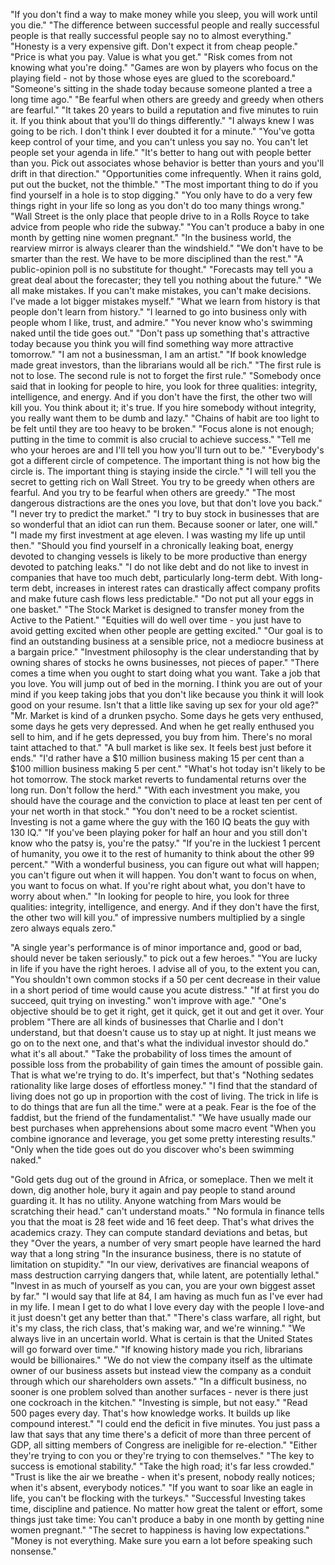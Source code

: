 "If you don't find a way to make money while you sleep, you will work until you die."
"The difference between successful people and really successful people is that really successful people say no to almost everything."
"Honesty is a very expensive gift. Don't expect it from cheap people."
"Price is what you pay. Value is what you get."
"Risk comes from not knowing what you're doing."
"Games are won by players who focus on the playing field - not by those whose eyes are glued to the scoreboard."
"Someone's sitting in the shade today because someone planted a tree a long time ago."
"Be fearful when others are greedy and greedy when others are fearful."
"It takes 20 years to build a reputation and five minutes to ruin it. If you think about that you'll do things differently."
"I always knew I was going to be rich. I don't think I ever doubted it for a minute."
"You've gotta keep control of your time, and you can't unless you say no. You can't let people set your agenda in life."
"It's better to hang out with people better than you. Pick out associates whose behavior is better than yours and you'll drift in that direction."
"Opportunities come infrequently. When it rains gold, put out the bucket, not the thimble."
"The most important thing to do if you find yourself in a hole is to stop digging."
"You only have to do a very few things right in your life so long as you don't do too many things wrong."
"Wall Street is the only place that people drive to in a Rolls Royce to take advice from people who ride the subway."
"You can't produce a baby in one month by getting nine women pregnant."
"In the business world, the rearview mirror is always clearer than the windshield."
"We don't have to be smarter than the rest. We have to be more disciplined than the rest."
"A public-opinion poll is no substitute for thought."
"Forecasts may tell you a great deal about the forecaster; they tell you nothing about the future."
"We all make mistakes. If you can't make mistakes, you can't make decisions. I've made a lot bigger mistakes myself."
"What we learn from history is that people don't learn from history."
"I learned to go into business only with people whom I like, trust, and admire."
"You never know who's swimming naked until the tide goes out."
"Don't pass up something that's attractive today because you think you will find something way more attractive tomorrow."
"I am not a businessman, I am an artist."
"If book knowledge made great investors, than the librarians would all be rich."
"The first rule is not to lose. The second rule is not to forget the first rule."
"Somebody once said that in looking for people to hire, you look for three qualities: integrity, intelligence, and energy. And if you don't have the first, the other two will kill you. You think about it; it's true. If you hire somebody without integrity, you really want them to be dumb and lazy."
"Chains of habit are too light to be felt until they are too heavy to be broken."
"Focus alone is not enough; putting in the time to commit is also crucial to achieve success."
"Tell me who your heroes are and I'll tell you how you'll turn out to be."
"Everybody's got a different circle of competence. The important thing is not how big the circle is. The important thing is staying inside the circle."
"I will tell you the secret to getting rich on Wall Street. You try to be greedy when others are fearful. And you try to be fearful when others are greedy."
"The most dangerous distractions are the ones you love, but that don't love you back."
"I never try to predict the market."
"I try to buy stock in businesses that are so wonderful that an idiot can run them. Because sooner or later, one will."
"I made my first investment at age eleven. I was wasting my life up until then."
"Should you find yourself in a chronically leaking boat, energy devoted to changing vessels is likely to be more productive than energy devoted to patching leaks."
"I do not like debt and do not like to invest in companies that have too much debt, particularly long-term debt. With long-term debt, increases in interest rates can drastically affect company profits and make future cash flows less predictable."
"Do not put all your eggs in one basket."
"The Stock Market is designed to transfer money from the Active to the Patient."
"Equities will do well over time - you just have to avoid getting excited when other people are getting excited."
"Our goal is to find an outstanding business at a sensible price, not a mediocre business at a bargain price."
"Investment philosophy is the clear understanding that by owning shares of stocks he owns businesses, not pieces of paper."
"There comes a time when you ought to start doing what you want. Take a job that you love.
You will jump out of bed in the morning. I think you are out of your mind if you keep taking jobs that you don't like because you think it will look good on your resume. Isn't that a little like saving up sex for your old age?"
"Mr. Market is kind of a drunken psycho. Some days he gets very enthused, some days he gets very depressed. And when he get really enthused you sell to him, and if he gets depressed, you buy from him. There's no moral taint attached to that."
"A bull market is like sex. It feels best just before it ends."
"I'd rather have a $10 million business making 15 per cent than a $100 million business making 5 per cent."
"What's hot today isn't likely to be hot tomorrow. The stock market reverts to fundamental returns over the long run. Don't follow the herd."
"With each investment you make, you should have the courage and the conviction to place at least ten per cent of your net worth in that stock."
"You don't need to be a rocket scientist. Investing is not a game where the guy with the 160
IQ beats the guy with 130 IQ."
"If you've been playing poker for half an hour and you still don't know who the patsy is, you're the patsy."
"If you're in the luckiest 1 percent of humanity, you owe it to the rest of humanity to think about the other 99 percent."
"With a wonderful business, you can figure out what will happen; you can't figure out when it will happen. You don't want to focus on when, you want to focus on what. If you're right about what, you don't have to worry about when."
"In looking for people to hire, you look for three qualities: integrity, intelligence, and energy. And if they don't have the first, the other two will kill you."
of impressive numbers multiplied by a single zero always equals zero."

"A single year's performance is of minor importance and, good or bad, should never be taken seriously."
to pick out a few heroes."
"You are lucky in life if you have the right heroes. I advise all of you, to the extent you can,
"You shouldn't own common stocks if a 50 per cent decrease in their value in a short period of time would cause you acute distress."
"If at first you do succeed, quit trying on investing."
won't improve with age."
"One's objective should be to get it right, get it quick, get it out and get it over. Your problem
"There are all kinds of businesses that Charlie and I don't understand, but that doesn't cause us to stay up at night. It just means we go on to the next one, and that's what the individual investor should do."
what it's all about."
"Take the probability of loss times the amount of possible loss from the probability of gain times the amount of possible gain. That is what we're trying to do. It's imperfect, but that's
"Nothing sedates rationality like large doses of effortless money."
"I find that the standard of living does not go up in proportion with the cost of living. The trick in life is to do things that are fun all the time."
were at a peak. Fear is the foe of the faddist, but the friend of the fundamentalist."
"We have usually made our best purchases when apprehensions about some macro event
"When you combine ignorance and leverage, you get some pretty interesting results."
"Only when the tide goes out do you discover who's been swimming naked."

"Gold gets dug out of the ground in Africa, or someplace. Then we melt it down, dig another hole, bury it again and pay people to stand around guarding it. It has no utility. Anyone watching from Mars would be scratching their head."
can't understand moats."
"No formula in finance tells you that the moat is 28 feet wide and 16 feet deep. That's what drives the academics crazy. They can compute standard deviations and betas, but they
"Over the years, a number of very smart people have learned the hard way that a long string
"In the insurance business, there is no statute of limitation on stupidity."
"In our view, derivatives are financial weapons of mass destruction carrying dangers that, while latent, are potentially lethal."
"Invest in as much of yourself as you can, you are your own biggest asset by far."
"I would say that life at 84, I am having as much fun as I've ever had in my life. I mean I get to do what I love every day with the people I love-and it just doesn't get any better than that."
"There's class warfare, all right, but it's my class, the rich class, that's making war, and we're winning."
"We always live in an uncertain world. What is certain is that the United States will go forward over time."
"If knowing history made you rich, librarians would be billionaires."
"We do not view the company itself as the ultimate owner of our business assets but instead view the company as a conduit through which our shareholders own assets."
"In a difficult business, no sooner is one problem solved than another surfaces - never is there just one cockroach in the kitchen."
"Investing is simple, but not easy."
"Read 500 pages every day. That's how knowledge works. It builds up like compound interest."
"I could end the deficit in five minutes. You just pass a law that says that any time there's a deficit of more than three percent of GDP, all sitting members of Congress are ineligible for re-election."
"Either they're trying to con you or they're trying to con themselves."
"The key to success is emotional stability."
"Take the high road; it's far less crowded."
"Trust is like the air we breathe - when it's present, nobody really notices; when it's absent, everybody notices."
"If you want to soar like an eagle in life, you can't be flocking with the turkeys."
"Successful Investing takes time, discipline and patience. No matter how great the talent or effort, some things just take time: You can't produce a baby in one month by getting nine women pregnant."
"The secret to happiness is having low expectations."
"Money is not everything. Make sure you earn a lot before speaking such nonsense."